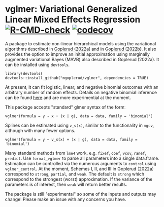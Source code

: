 # vglmer: Variational Generalized Linear Mixed Effects Regression [![R-CMD-check](https://github.com/mgoplerud/vglmer/actions/workflows/R-CMD-check.yaml/badge.svg)](https://github.com/mgoplerud/vglmer/actions/workflows/R-CMD-check.yaml) [![codecov](https://codecov.io/gh/mgoplerud/vglmer/branch/master/graph/badge.svg?token=L8C4260BUW)](https://app.codecov.io/gh/mgoplerud/vglmer)

A package to estimate non-linear hierarchical models using the variational algorithms described in [Goplerud (2022a)](https://arxiv.org/abs/2007.12300) and in [Goplerud (2022b)](https://mgoplerud.com/papers/Goplerud_MMM_Full.pdf). It also provides the option to improve an initial approximation using marginally augmented variational Bayes (MAVB) also described in Goplerud (2022a). It can be installed using `devtools`.

```
library(devtools)
devtools::install_github("mgoplerud/vglmer", dependencies = TRUE)
```

At present, it can fit logistic, linear, and negative binomial outcomes with an arbitrary number of random effects. Details on negative binomial inference can be found [here](https://github.com/mgoplerud/vglmer/blob/master/.github/model_addendum.pdf) and are more experimential at the moment.

This package accepts "standard" glmer syntax of the form:

```
vglmer(formula = y ~ x + (x | g), data = data, family = 'binomial')
```

Splines can be estimated using `v_s(x)`, similar to the functionality in `mgcv`, although with many fewer options.

```
vglmer(formula = y ~ v_s(x) + (x | g), data = data, family = 'binomial')
```

Many standard methods from `lme4` work, e.g. `fixef`, `coef`, `vcov`, `ranef`, `predict`. Use `format_vglmer` to parse all parameters into a single data.frame. Estimation can be controlled via the numerous arguments to `control` using `vglmer_control`. At the moment, Schemes I, II, and III in Goplerud (2022a) correspond to `strong`, `partial`, and `weak`. The default is `strong` which correspond to the strongest (worst) approximation. If the variance of the parameters is of interest, then `weak` will return better results.

The package is still "experimental" so some of the inputs and outputs may change! Please make an issue with any concerns you have.
